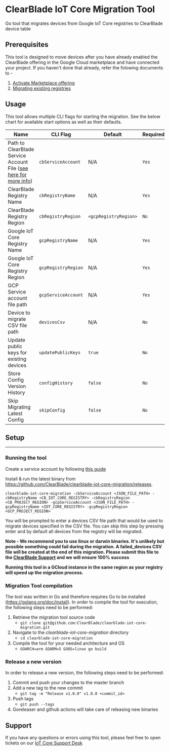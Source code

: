 # ClearBlade IoT Core Migration Tool

Go tool that migrates devices from Google IoT Core registries to ClearBlade device table

## Prerequisites

This tool is designed to move devices after you have already enabled the ClearBlade offering in the Google Cloud marketplace and have connected your project. If you haven't done that already, refer the folowing documents to -

1. [Activate Marketplace offering](https://clearblade.atlassian.net/wiki/spaces/IC/pages/2230976570/Google+Cloud+Marketplace+Activation)
2. [Migrating existing registries](https://clearblade.atlassian.net/wiki/spaces/IC/pages/2207449095/Migration+Tutorial)

## Usage

This tool allows multiple CLI flags for starting the migration. See the below chart for available start options as well as their defaults.

| Name                                                                                                                                                                   | CLI Flag            | Default               | Required |
| ---------------------------------------------------------------------------------------------------------------------------------------------------------------------- | ------------------- | --------------------- | -------- |
| Path to ClearBlade Service Account File ([see here for more info](https://clearblade.atlassian.net/wiki/spaces/IC/pages/2240675843/Add+service+accounts+to+a+project)) | `cbServiceAccount`  | N/A                   | `Yes`    |
| ClearBlade Registry Name                                                                                                                                            | `cbRegistryName`    | N/A                   | `Yes`    |
| ClearBlade Registry Region                                                                                                                                             | `cbRegistryRegion`  | `<gcpRegistryRegion>` | `No`     |
| Google IoT Core Registry Name                                                                                                                                          | `gcpRegistryName`   | N/A                   | `Yes`    |
| Google IoT Core Registry Region                                                                                                                                        | `gcpRegistryRegion` | N/A                   | `Yes`    |
| GCP Service account file path                                                                                                                                          | `gcpServiceAccount` | N/A                   | `Yes`    |
| Device to migrate CSV file path                                                                                                                                        | `devicesCsv`        | N/A                   | `No`     |
| Update public keys for existing devices                                                                                                                                | `updatePublicKeys`  | `true`                | `No`     |
| Store Config Version History                                                                                                                                           | `configHistory`     | `false`               | `No`     |
| Skip Migrating Latest Config                                                                                                                                           | `skipConfig`        | `false`               | `No`     |

## Setup

---

### Running the tool

Create a service account by following [this guide](https://clearblade.atlassian.net/wiki/spaces/IC/pages/2240675843/Add+service+accounts+to+a+project)

Install & run the latest binary from https://github.com/ClearBlade/clearblade-iot-core-migration/releases.

`clearblade-iot-core-migration -cbServiceAccount <JSON_FILE_PATH> -cbRegistryName <CB_IOT_CORE_REGISTRY> -cbRegistryRegion <CB_PROJECT_REGION> -gcpServiceAccount <JSON_FILE_PATH> -gcpRegistryName <IOT_CORE_REGISTRY> -gcpRegistryRegion <GCP_PROJECT_REGION>`

You will be prompted to enter a devices CSV file path that would be used to migrate devices specified in the CSV file. You can skip this step by pressing enter and by default all devices from the registry will be migrated.

**Note - We recommend you to use linux or darwin binaries. It's unlikely but possible something could fail during the migration. A failed_devices CSV file will be created at the end of this migration. Please submit this file to the [ClearBlade Support](https://clearblade.atlassian.net/servicedesk/customer/portal/1/group/1/create/20) and we will ensure 100% success**

**Running this tool in a GCloud instance in the same region as your registry will speed up the migration process.**

### Migration Tool compilation

The tool was written in Go and therefore requires Go to be installed (https://golang.org/doc/install). In order to compile the tool for execution, the following steps need to be performed:

1.  Retrieve the migration tool source code
    - `git clone git@github.com:ClearBlade/clearblade-iot-core-migration.git`
2.  Navigate to the _clearblade-iot-core-migration_ directory
    - `cd clearblade-iot-core-migration`
3.  Compile the tool for your needed architecture and OS
    - `GOARCH=arm GOARM=5 GOOS=linux go build`

### Release a new version

In order to release a new version, the following steps need to be performed:

1.  Commit and push your changes to the master branch
2.  Add a new tag to the new commit
    - `git tag -m "Release v1.0.0" v1.0.0 <commit_id>`
3.  Push tags
    - `git push --tags`
4.  Goreleaser and github actions will take care of releasing new binaries

## Support

If you have any questions or errors using this tool, please feel free to open tickets on our [IoT Core Support Desk](https://clearblade.atlassian.net/servicedesk/customer/portal/1/group/1/create/20)
